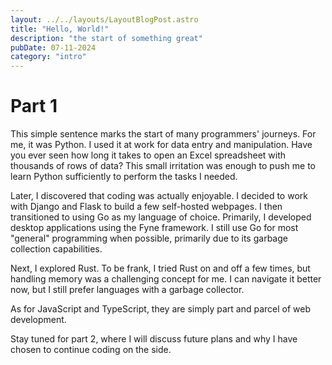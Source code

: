 ```yaml
---
layout: ../../layouts/LayoutBlogPost.astro
title: "Hello, World!"
description: "the start of something great"
pubDate: 07-11-2024
category: "intro"
---
```


# Part 1

This simple sentence marks the start of many programmers' journeys. For me, it was Python. I used it at work for data entry and manipulation. Have you ever seen how long it takes to open an Excel spreadsheet with thousands of rows of data? This small irritation was enough to push me to learn Python sufficiently to perform the tasks I needed.

Later, I discovered that coding was actually enjoyable. I decided to work with Django and Flask to build a few self-hosted webpages. I then transitioned to using Go as my language of choice. Primarily, I developed desktop applications using the Fyne framework. I still use Go for most "general" programming when possible, primarily due to its garbage collection capabilities.

Next, I explored Rust. To be frank, I tried Rust on and off a few times, but handling memory was a challenging concept for me. I can navigate it better now, but I still prefer languages with a garbage collector.

As for JavaScript and TypeScript, they are simply part and parcel of web development.

Stay tuned for part 2, where I will discuss future plans and why I have chosen to continue coding on the side.